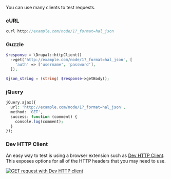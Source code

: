 You can use many clients to test requests.

### cURL

```php
curl http://example.com/node/1?_format=hal_json

```

### Guzzle

```php
$response = \Drupal::httpClient()
  ->get('http://example.com/node/1?_format=hal_json', [
    'auth' => ['username', 'password'],
  ]);

$json_string = (string) $response->getBody();

```

### jQuery

```php
jQuery.ajax({
  url: 'http://example.com/node/1?_format=hal_json',
  method: 'GET',
  success: function (comment) {
    console.log(comment);
  }
});

```

### Dev HTTP Client

An easy way to test is using a browser extension such as [Dev HTTP Client](https://chrome.google.com/webstore/detail/dev-http-client/aejoelaoggembcahagimdiliamlcdmfm). This exposes options for all of the HTTP headers that you may need to use.

[![GET request with Dev HTTP client](/files/DHC_by_Restlet.png)](https://drupal.org/files/DHC%5Fby%5FRestlet.png)